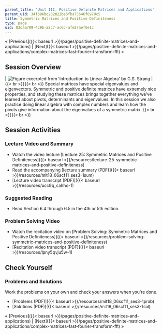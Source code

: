 ```yaml
---
parent_title: 'Unit III: Positive Definite Matrices and Applications'
parent_uid: 34f596bc232822be5fba75646f6970c5
title: Symmetric Matrices and Positive Definiteness
type: page
uid: 83daa789-4c9b-a2c7-ac6c-afe27aef0e1c
---
```


« [Previous]({{< baseurl >}}/pages/positive-definite-matrices-and-applications) | [Next]({{< baseurl >}}/pages/positive-definite-matrices-and-applications/complex-matrices-fast-fourier-transform-fft) »

Session Overview
----------------

| ![Figure excerpted from 'Introduction to Linear Algebra' by G.S. Strang](BASEURL_PLACEHOLDER/resources/3_1) |  {{< br >}}{{< br >}} Special matrices have special eigenvalues and eigenvectors. Symmetric and positive definite matrices have extremely nice properties, and studying these matrices brings together everything we've learned about pivots, determinants and eigenvalues. In this session we also practice doing linear algebra with complex numbers and learn how the pivots give information about the eigenvalues of a symmetric matrix. {{< br >}}{{< br >}}  

Session Activities
------------------

### Lecture Video and Summary

*   Watch the video lecture [Lecture 25: Symmetric Matrices and Positive Definiteness]({{< baseurl >}}/resources/lecture-25-symmetric-matrices-and-positive-definiteness)
*   Read the accompanying [lecture summary (PDF)]({{< baseurl >}}/resources/mit18_06scf11_ses3-1sum)
*   [Lecture video transcript (PDF)]({{< baseurl >}}/resources/ucc9q_cahho-1)

### Suggested Reading

*   Read Section 6.4 through 6.5 in the 4th or 5th edition.

### Problem Solving Video

*   Watch the recitation video on [Problem Solving: Symmetric Matrices and Positive Definiteness]({{< baseurl >}}/resources/problem-solving-symmetric-matrices-and-positive-definiteness)
*   [Recitation video transcript (PDF)]({{< baseurl >}}/resources/lpny5qvju5w-1)

Check Yourself
--------------

### Problems and Solutions

Work the problems on your own and check your answers when you're done.

*   [Problems (PDF)]({{< baseurl >}}/resources/mit18_06scf11_ses3-1prob)
*   [Solutions (PDF)]({{< baseurl >}}/resources/mit18_06scf11_ses3-1sol)

« [Previous]({{< baseurl >}}/pages/positive-definite-matrices-and-applications) | [Next]({{< baseurl >}}/pages/positive-definite-matrices-and-applications/complex-matrices-fast-fourier-transform-fft) »